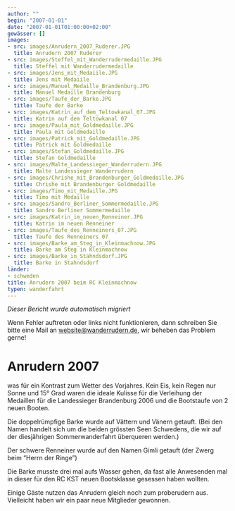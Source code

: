 ```yaml
---
author: ""
begin: "2007-01-01"
date: "2007-01-01T01:00:00+02:00"
gewässer: []
images:
- src: images/Anrudern_2007_Ruderer.JPG
  title: Anrudern 2007 Ruderer
- src: images/Steffel_mit_Wanderrudermedaille.JPG
  title: Steffel mit Wanderrudermedaille
- src: images/Jens_mit_Medaiile.JPG
  title: Jens mit Medaiile
- src: images/Manuel_Medaille_Brandenburg.JPG
  title: Manuel Medaille Brandenburg
- src: images/Taufe_der_Barke.JPG
  title: Taufe der Barke
- src: images/Katrin_auf_dem_Teltowkanal_07.JPG
  title: Katrin auf dem Teltowkanal 07
- src: images/Paula_mit_Goldmedaille.JPG
  title: Paula mit Goldmedaille
- src: images/Patrick_mit_Goldmedaille.JPG
  title: Patrick mit Goldmedaille
- src: images/Stefan_Goldmedaille.JPG
  title: Stefan Goldmedaille
- src: images/Malte_Landessieger_Wanderrudern.JPG
  title: Malte Landessieger Wanderrudern
- src: images/Chrishe_mit_Brandenburger_Goldmedaille.JPG
  title: Chrishe mit Brandenburger Goldmedaille
- src: images/Timo_mit_Medaille.JPG
  title: Timo mit Medaille
- src: images/Sandro_Berliner_Sommermedaille.JPG
  title: Sandro Berliner Sommermedaille
- src: images/Katrin_im_neuen_Renneiner.JPG
  title: Katrin im neuen Renneiner
- src: images/Taufe_des_Renneiners_07.JPG
  title: Taufe des Renneiners 07
- src: images/Barke_am_Steg_in_Kleinmachnow.JPG
  title: Barke am Steg in Kleinmachnow
- src: images/Barke_in_Stahndsdorf.JPG
  title: Barke in Stahndsdorf
länder:
- schweden
title: Anrudern 2007 beim RC Kleinmachnow
typen: wanderfahrt
---
```



*Dieser Bericht wurde automatisch migriert*

Wenn Fehler auftreten oder links nicht funktionieren, dann schreiben Sie bitte eine Mail an website@wanderrudern.de, wir beheben das Problem gerne!



# Anrudern 2007


was für ein Kontrast zum Wetter des Vorjahres. Kein Eis, kein Regen nur Sonne und 15° Grad waren die ideale Kulisse für die Verleihung der Medaillen für die Landessieger Brandenburg 2006 und die Bootstaufe von 2 neuen Booten.

Die doppelrümpfige Barke wurde auf Vättern und Vänern getauft. (Bei den Namen handelt sich um die beiden grössten Seen Schwedens, die wir auf der diesjährigen Sommerwanderfahrt überqueren werden.)

Der schwere Renneiner wurde auf den Namen Gimli getauft (der Zwerg beim “Herrn der Ringe”)

Die Barke musste drei mal aufs Wasser gehen, da fast alle Anwesenden mal in dieser für den RC KST neuen Bootsklasse gesessen haben wollten.

Einige Gäste nutzen das Anrudern gleich noch zum proberudern aus. Vielleicht haben wir ein paar neue Mitglieder gewonnen.
